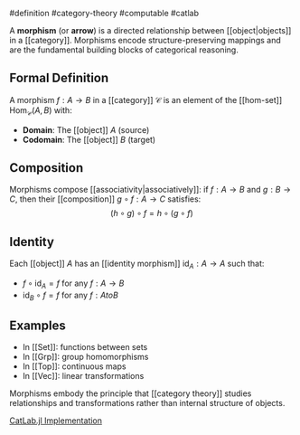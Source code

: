 #definition #category-theory #computable #catlab

A **morphism** (or **arrow**) is a directed relationship between [[object|objects]] in a [[category]]. Morphisms encode structure-preserving mappings and are the fundamental building blocks of categorical reasoning.

## Formal Definition

A morphism $f: A \to B$ in a [[category]] $\mathcal{C}$ is an element of the [[hom-set]] $\text{Hom}_{\mathcal{C}}(A, B)$ with:

- **Domain**: The [[object]] $A$ (source)
- **Codomain**: The [[object]] $B$ (target)

## Composition

Morphisms compose [[associativity|associatively]]: if $f: A \to B$ and $g: B \to C$, then their [[composition]] $g \circ f: A \to C$ satisfies: $$(h \circ g) \circ f = h \circ (g \circ f)$$

## Identity

Each [[object]] $A$ has an [[identity morphism]] $\text{id}_A: A \to A$ such that:

- $f \circ \text{id}_A = f$ for any $f: A \to B$
- $\text{id}_B \circ f = f$ for any $f: A to B$

## Examples

- In [[Set]]: functions between sets
- In [[Grp]]: group homomorphisms
- In [[Top]]: continuous maps
- In [[Vec]]: linear transformations

<!-- \begin{tikzcd} A \arrow[r, "f"] & B \arrow[r, "g"] & C \end{tikzcd} Composition: $g \circ f: A \to C$ -->

Morphisms embody the principle that [[category theory]] studies relationships and transformations rather than internal structure of objects.

[CatLab.jl Implementation](https://github.com/AlgebraicJulia/Catlab.jl/blob/main/src/categorical_algebra/)
